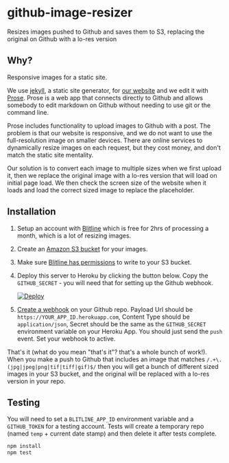 # github-image-resizer

Resizes images pushed to Github and saves them to S3, replacing the original on Github with a lo-res version

## Why?

Responsive images for a static site.

We use [jekyll](http://jekyllrb.com/), a static site generator, for [our website](http://www.digital-democracy.org/) and we edit it with [Prose](http://prose.io/). Prose is a web app that connects directly to Github and allows somebody to edit markdown on Github without needing to use git or the command line.

Prose includes functionality to upload images to Github with a post. The problem is that our website is responsive, and we do not want to use the full-resolution image on smaller devices. There are online services to dynamically resize images on each request, but they cost money, and don't match the static site mentality.

Our solution is to convert each image to multiple sizes when we first upload it, then we replace the original image with a lo-res version that will load on initial page load. We then check the screen size of the website when it loads and load the correct sized image to replace the placeholder.

## Installation

1. Setup an account with [Blitline](http://www.blitline.com/) which is free for 2hrs of processing a month, which is a lot of resizing images.

2. Create an [Amazon S3 bucket](http://docs.aws.amazon.com/AmazonS3/latest/gsg/CreatingABucket.html) for your images.

3. Make sure [Blitline has permissions](https://www.blitline.com/docs/s3_permissions) to write to your S3 bucket.

4. Deploy this server to Heroku by clicking the button below. Copy the `GITHUB_SECRET` - you will need that for setting up the Github webhook.

    [![Deploy](https://www.herokucdn.com/deploy/button.png)](https://heroku.com/deploy)

5. [Create a webhook](https://developer.github.com/webhooks/creating/) on your Github repo. Payload Url should be `https://YOUR_APP_ID.herokuapp.com`, Content Type should be `application/json`, Secret should be the same as the `GITHUB_SECRET` environment variable on your Heroku App. You should just send the `push` event. Set your webhook to active.

That's it (what do you mean "that's it"? that's a whole bunch of work!). When you make a push to Github that includes an image that matches `/.+\.(jpg|jpeg|png|tif|tiff|gif)$/` then you will get a bunch of different sized images in your S3 bucket, and the original will be replaced with a lo-res version in your repo.

## Testing

You will need to set a `BLITLINE_APP_ID` environment variable and a `GITHUB_TOKEN` for a testing account. Tests will create a temporary repo (named `temp` + current date stamp) and then delete it after tests complete.

```sh
npm install
npm test
```

